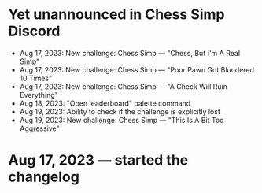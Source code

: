 # Yet unannounced in Chess Simp Discord

* Aug 17, 2023: New challenge: Chess Simp — "Chess, But I'm A Real Simp"
* Aug 17, 2023: New challenge: Chess Simp — "Poor Pawn Got Blundered 10 Times"
* Aug 17, 2023: New challenge: Chess Simp — "A Check Will Ruin Everything"
* Aug 18, 2023: "Open leaderboard" palette command
* Aug 19, 2023: Ability to check if the challenge is explicitly lost
* Aug 19, 2023: New challenge: Chess Simp — "This Is A Bit Too Aggressive"

# Aug 17, 2023 — started the changelog

